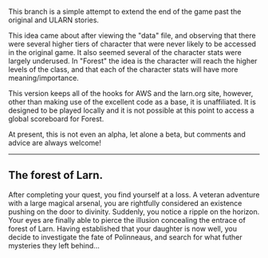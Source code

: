 This branch is a simple attempt to extend the end of the game past the original and ULARN stories. 

This idea came about after viewing the "data" file, and observing that there were several higher tiers of character that were never likely to be accessed in the original game. It also seemed several of the character stats were largely underused. In "Forest" the idea is the character will reach the higher levels of the class, and that each of the character stats will have more meaning/importance.

This version keeps all of the hooks for AWS and the larn.org site, however, other than making use of the excellent code as a base, it is unaffiliated. It is designed to be played locally and it is not possible at this point to access a global scoreboard for Forest. 


At present, this is not even an alpha, let alone a beta, but comments and advice are always welcome! 

------------------------
The forest of Larn. 
------------------------

After completing your quest, you find yourself at a loss. A veteran adventure with a large magical arsenal, you are rightfully considered an existence pushing on the door to divinity. Suddenly, you notice a ripple on the horizon. Your eyes are finally able to pierce the illusion concealing the entrace of forest of Larn. Having established that your daughter is now well, you decide to investigate the fate of Polinneaus, and search for what futher mysteries they left behind...

